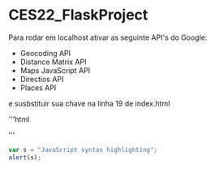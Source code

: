 # CES22_FlaskProject

Para rodar em localhost ativar as seguinte API's do Google:
  * Geocoding API
  * Distance Matrix API
  * Maps JavaScript API 
  * Directios API
  * Places API

e susbstituir sua chave na linha 19 de index.html

'''html
<script defer src="https://maps.googleapis.com/maps/api/js?libraries=places&language=en&key=SUA_CHAVE_API" type="text/javascript"></script>
'''

```javascript
var s = "JavaScript syntax highlighting";
alert(s);
```
